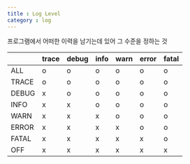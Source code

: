 ```yaml
---
title : Log Level
category : log
---
```


프로그램에서 어떠한 이력을 남기는데 있어 그 수준을 정하는 것 

|       |trace|debug|info|warn|error|fatal|
|-------|-----|-----|----|----|-----|-----|
| ALL   |o    |o    |o   |o   |o    |o    |
| TRACE |o    |o    |o   |o   |o    |o    |
| DEBUG |x    |o    |o   |o   |o    |o    |
| INFO  |x    |x    |o   |o   |o    |o    |
| WARN  |x    |x    |x   |o   |o    |o    |
| ERROR |x    |x    |x   |x   |o    |o    |
| FATAL |x    |x    |x   |x   |x    |o    |
| OFF   |x    |x    |x   |x   |x    |x    |
